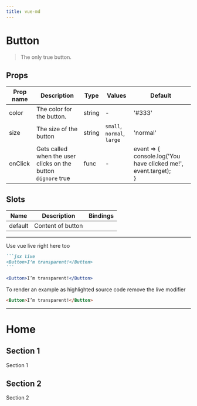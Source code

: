 ```yaml
---
title: vue-md
---
```


  # Button

  
  > The only true button.
  
  
  
  
  
  
  

  
## Props

  | Prop name     | Description | Type      | Values      | Default     |
  | ------------- | ----------- | --------- | ----------- | ----------- |
  | color | The color for the button. | string | - | '#333' |
| size | The size of the button | string | `small`, `normal`, `large` | 'normal' |
| onClick | Gets called when the user clicks on the button<br/>`@ignore` true | func | - | event =&gt; {<br/>  console.log('You have clicked me!', event.target);<br/>} |

  
  
  
  
## Slots

  | Name          | Description  | Bindings |
  | ------------- | ------------ | -------- |
  | default | Content of button |  |

  
  ---
Use vue live right here too

````markdown
```jsx live
<Button>I’m transparent!</Button>
```
````

```jsx live
<Button>I’m transparent!</Button>
```

To render an example as highlighted source code remove the live modifier

```html
<Button>I’m transparent!</Button>
```
---

# Home

## Section 1

Section 1

## Section 2

Section 2


  
  